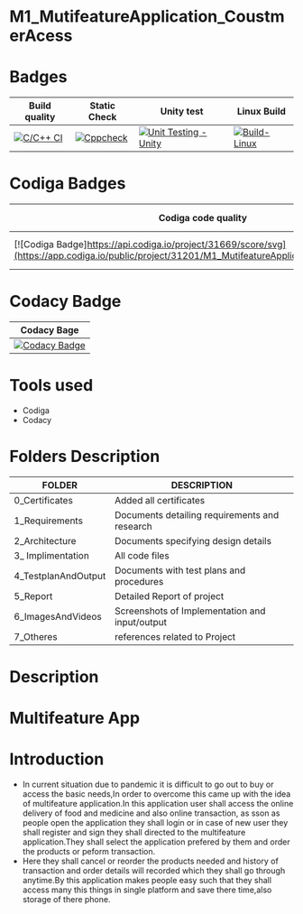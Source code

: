 # M1_MutifeatureApplication_CoustmerAcess

# Badges 


| Build quality | Static Check | Unity test | Linux Build |
| ------------- | ------------ |  ---------- | ----------- |
| [![C/C++ CI](https://github.com/Harshitha199928/M1_MutifeatureApplication_App/actions/workflows/c-cpp.yml/badge.svg)](https://github.com/Harshitha199928/M1_MutifeatureApplication_App/actions/workflows/c-cpp.yml) | [![Cppcheck](https://github.com/Harshitha199928/M1_MutifeatureApplication_App/actions/workflows/Static-check.yml/badge.svg)](https://github.com/Harshitha199928/M1_MutifeatureApplication_App/actions/workflows/Static-check.yml) | [![Unit Testing - Unity](https://github.com/Harshitha199928/M1_MutifeatureApplication_App/actions/workflows/Unity.yml/badge.svg)](https://github.com/Harshitha199928/M1_MutifeatureApplication_App/actions/workflows/Unity.yml) | [![Build-Linux](https://github.com/Harshitha199928/M1_MutifeatureApplication_App/actions/workflows/Build-linux.yml/badge.svg)](https://github.com/Harshitha199928/M1_MutifeatureApplication_App/actions/workflows/Build-linux.yml) |



 
 # Codiga Badges
 | Codiga code quality | Code grade |
 | ----------------- | ------- |
 |  [![Codiga Badge]https://api.codiga.io/project/31669/score/svg](https://app.codiga.io/public/project/31201/M1_MutifeatureApplication_App/dashboard) |  [![Codiga Badge](https://api.codiga.io/project/31201/status/svg)](https://app.codiga.io/public/project/31201/M1_MutifeatureApplication_App/dashboard)  |
 # Codacy Badge
 
 | Codacy Bage |
 | ----------- |
 |  [![Codacy Badge](https://app.codacy.com/project/badge/Grade/2d484f9f43404db5856667d3e70be877)](https://www.codacy.com/gh/Harshitha199928/M1_MutifeatureApplication_App/dashboard?utm_source=github.com&amp;utm_medium=referral&amp;utm_content=Harshitha199928/M1_MutifeatureApplication_App&amp;utm_campaign=Badge_Grade) | [![Codiga Badge](https://api.codiga.io/project/31201/status/svg)](https://app.codiga.io/public/project/31201/M1_MutifeatureApplication_App/dashboard) |
 # Tools used
 - Codiga
 - Codacy
 
 # Folders Description
 
 | FOLDER	| DESCRIPTION |
 | ------ | ----------- |
 | 0_Certificates | Added all 	certificates |
 | 1_Requirements	| Documents detailing requirements and research |
 | 2_Architecture	| Documents specifying design details |
 | 3_ Implimentation	| All code files |
 | 4_TestplanAndOutput	| Documents with test plans and procedures |
 | 5_Report	| Detailed Report of project |
 | 6_ImagesAndVideos | Screenshots of Implementation and input/output |
 | 7_Otheres	| references related to Project |
 
# Description
# Multifeature App
# Introduction
- In current situation due to pandemic it is difficult to  go out to buy or access the basic needs,In order to overcome this  came up with the idea of multifeature
  application.In this application user shall access the online delivery of food and medicine and also online transaction, as sson as people open the application they shall login or in  case of new user they shall register and sign they shall directed to the multifeature application.They shall select the application prefered by them and order the products or peform   transaction.
 - Here they shall cancel or reorder the products needed and history of transaction and order details will recorded which they shall go through anytime.By this application makes people   easy such that they shall access many this things in single platform and save there time,also storage of there phone.

